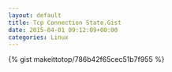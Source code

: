 ```yaml
---
layout: default                                                                                                              
title: Tcp Connection State.Gist                                                                                                                       
date: 2015-04-01 09:12:09+00:00                                                                                                                        
categories: Linux                                                                                                                
---                                                                                                                              
```


{% gist makeittotop/786b42f65cec51b7f955 %}                                                                                                           

